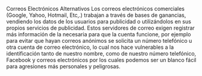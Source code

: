 Correos Electrónicos Alternativos
Los correos electrónicos comerciales (Google, Yahoo, Hotmail, Etc,.) trabajan a través de bases de ganancias, vendiendo los datos de los usuarios para publicidad o utilizándolos en sus propios servicios de publicidad. Estos servidores de correo exigen registrar más información de la necesaria para que la cuenta funcione, por ejemplo para evitar que hayan correos anónimos se solicita un número telefónico u otra cuenta de correo electrónico, lo cual nos hace vulnerables a la identificación tanto de nuestro nombre, como de nuestro número telefónico, Facebook y correos electrónicos por los cuales podemos ser un blanco fácil para agresiones más  personales y peligrosas.
